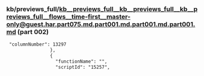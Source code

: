 ### kb/previews_full/kb__previews_full__kb__previews_full__kb__previews_full__flows__time-first__master-only@guest.har.part075.md.part001.md.part001.md.part001.md (part 002)

```md
 "columnNumber": 13297
                },
                {
                  "functionName": "",
                  "scriptId": "15257",
              
```

```
